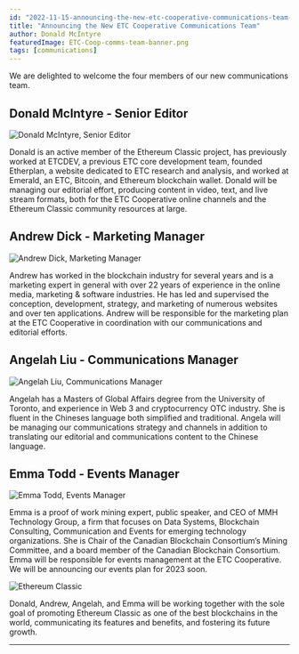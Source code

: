 ```yaml
---
id: "2022-11-15-announcing-the-new-etc-cooperative-communications-team-en"
title: "Announcing the New ETC Cooperative Communications Team"
author: Donald McIntyre
featuredImage: ETC-Coop-comms-team-banner.png
tags: [communications]
---
```


We are delighted to welcome the four members of our new communications team.

## Donald McIntyre - Senior Editor

![Donald McIntyre, Senior Editor](/Donald-profile-pic.JPG)

Donald is an active member of the Ethereum Classic project, has previously worked at ETCDEV, a previous ETC core development team, founded Etherplan, a website dedicated to ETC research and analysis, and worked at Emerald, an ETC, Bitcoin, and Ethereum blockchain wallet. Donald will be managing our editorial effort, producing content in video, text, and live stream formats, both for the ETC Cooperative online channels and the Ethereum Classic community resources at large.

## Andrew Dick - Marketing Manager

![Andrew Dick, Marketing Manager](/Andrew-profile-pic.jpeg)

Andrew has worked in the blockchain industry for several years and is a marketing expert in general with over 22 years of experience in the online media, marketing & software industries. He has led and supervised the conception, development, strategy, and marketing of numerous websites and over ten applications. Andrew will be responsible for the marketing plan at the ETC Cooperative in coordination with our communications and editorial efforts.

## Angelah Liu - Communications Manager

![Angelah Liu, Communications Manager](/Angelah-profile-pic.jpeg)

Angelah has a Masters of Global Affairs degree from the University of Toronto, and experience in Web 3 and cryptocurrency OTC industry. She is fluent in the Chineses language both simplified and traditional. Angela will be managing our communications strategy and channels in addition to translating our editorial and communications content to the Chinese language.

## Emma Todd - Events Manager

![Emma Todd, Events Manager](/Emma-profile-pic.jpeg)

Emma is a proof of work mining expert, public speaker, and CEO of MMH Technology Group, a firm that focuses on Data Systems, Blockchain Consulting, Communication and Events for emerging technology organizations. She is Chair of the Canadian Blockchain Consortium’s Mining Committee, and a board member of the Canadian Blockchain Consortium. Emma will be responsible for events management at the ETC Cooperative. We will be announcing our events plan for 2023 soon.

![Ethereum Classic](/ETC-promotion-comms-team.png)

Donald, Andrew, Angelah, and Emma will be working together with the sole goal of promoting Ethereum Classic as one of the best blockchains in the world, communicating its features and benefits, and fostering its future growth.

---
